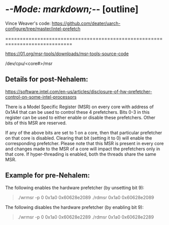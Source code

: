 -*-Mode: markdown;-*- [outline]
=============================================================================

Vince Weaver's code:
  https://github.com/deater/uarch-configure/tree/master/intel-prefetch

=============================================================================

https://01.org/msr-tools/downloads/msr-tools-source-code
  
/dev/cpu/<core#>/msr


Details for post-Nehalem:
----------------------------------------

https://software.intel.com/en-us/articles/disclosure-of-hw-prefetcher-control-on-some-intel-processors

There is a Model Specific Register (MSR) on every core with address of 0x1A4 that can be used to control these 4 prefetchers. Bits 0-3 in this register can be used to either enable or disable these prefetchers. Other bits of this MSR are reserved.

If any of the above bits are set to 1 on a core, then that particular prefetcher on that core is disabled. Clearing that bit (setting it to 0) will enable the corresponding prefetcher. Please note that this MSR is present in every core and changes made to the MSR of a core will impact the prefetchers only in that core. If hyper-threading is enabled, both the threads share the same MSR.


Example for pre-Nehalem:
----------------------------------------

The following enables the hardware prefetcher (by unsetting bit 9):
> ./wrmsr -p 0 0x1a0 0x60628e2089
> ./rdmsr      0x1a0 0x60628e2089

The following disables the hardware prefetcher (by enabling bit 9):
> ./wrmsr -p 0 0x1a0 0x60628e2289
> ./rdmsr      0x1a0 0x60628e2289


